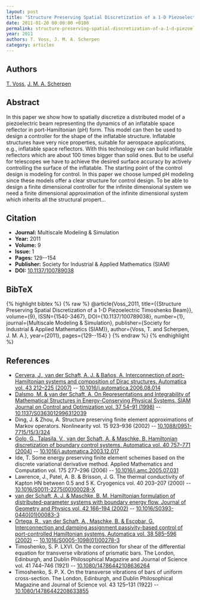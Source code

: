 ```yaml
---
layout: post
title: "Structure Preserving Spatial Discretization of a 1-D Piezoelectric Timoshenko Beam"
date: 2011-01-20 00:00:00 +0100
permalink: structure-preserving-spatial-discretization-of-a-1-d-piezoelectric-timoshenko-beam
year: 2011
authors: T. Voss, J. M. A. Scherpen
category: articles
---
```

 
## Authors
[T. Voss](authors/thomas_voss), [J. M. A. Scherpen](authors/jacquelien_m_a_scherpen)
 
## Abstract
In this paper we show how to spatially discretize a distributed model of a piezoelectric beam representing the dynamics of an inflatable space reflector in port-Hamiltonian (pH) form. This model can then be used to design a controller for the shape of the inflatable structure. Inflatable structures have very nice properties, suitable for aerospace applications, e.g., inflatable space reflectors. With this technology we can build inflatable reflectors which are about 100 times bigger than solid ones. But to be useful for telescopes we have to achieve the desired surface accuracy by actively controlling the surface of the inflatable. The starting point of the control design is modeling for control. In this paper we choose lumped pH modeling since these models offer a clear structure for control design. To be able to design a finite dimensional controller for the infinite dimensional system we need a finite dimensional approximation of the infinite dimensional system which inherits all the structural propert...
 
## Citation
- **Journal:** Multiscale Modeling &amp; Simulation
- **Year:** 2011
- **Volume:** 9
- **Issue:** 1
- **Pages:** 129--154
- **Publisher:** Society for Industrial & Applied Mathematics (SIAM)
- **DOI:** [10.1137/100789038](https://doi.org/10.1137/100789038)
 
## BibTeX
{% highlight bibtex %}
{% raw %}
@article{Voss_2011,
  title={{Structure Preserving Spatial Discretization of a 1-D Piezoelectric Timoshenko Beam}},
  volume={9},
  ISSN={1540-3467},
  DOI={10.1137/100789038},
  number={1},
  journal={Multiscale Modeling &amp; Simulation},
  publisher={Society for Industrial & Applied Mathematics (SIAM)},
  author={Voss, T. and Scherpen, J. M. A.},
  year={2011},
  pages={129--154}
}
{% endraw %}
{% endhighlight %}
 
## References
- [Cervera, J., van der Schaft, A. J. & Baños, A. Interconnection of port-Hamiltonian systems and composition of Dirac structures. Automatica vol. 43 212–225 (2007)](interconnection-of-port-hamiltonian-systems-and-composition-of-dirac-structures) -- [10.1016/j.automatica.2006.08.014](https://doi.org/10.1016/j.automatica.2006.08.014)
- [Dalsmo, M. & van der Schaft, A. On Representations and Integrability of Mathematical Structures in Energy-Conserving Physical Systems. SIAM Journal on Control and Optimization vol. 37 54–91 (1998)](on-representations-and-integrability-of-mathematical-structures-in-energy-conserving-physical-systems) -- [10.1137/S0363012996312039](https://doi.org/10.1137/S0363012996312039)
- Ding, J. & Zhou, A. Structure preserving finite element approximations of Markov operators. Nonlinearity vol. 15 923–936 (2002) -- [10.1088/0951-7715/15/3/324](https://doi.org/10.1088/0951-7715/15/3/324)
- [Golo, G., Talasila, V., van der Schaft, A. & Maschke, B. Hamiltonian discretization of boundary control systems. Automatica vol. 40 757–771 (2004)](hamiltonian-discretization-of-boundary-control-systems) -- [10.1016/j.automatica.2003.12.017](https://doi.org/10.1016/j.automatica.2003.12.017)
- Ide, T. Some energy preserving finite element schemes based on the discrete variational derivative method. Applied Mathematics and Computation vol. 175 277–296 (2006) -- [10.1016/j.amc.2005.07.031](https://doi.org/10.1016/j.amc.2005.07.031)
- Lawrence, J., Patel, A. B. & Brisson, J. G. The thermal conductivity of Kapton HN between 0.5 and 5 K. Cryogenics vol. 40 203–207 (2000) -- [10.1016/S0011-2275(00)00028-X](https://doi.org/10.1016/S0011-2275(00)00028-X)
- [van der Schaft, A. J. & Maschke, B. M. Hamiltonian formulation of distributed-parameter systems with boundary energy flow. Journal of Geometry and Physics vol. 42 166–194 (2002)](hamiltonian-formulation-of-distributed-parameter-systems-with-boundary-energy-flow) -- [10.1016/S0393-0440(01)00083-3](https://doi.org/10.1016/S0393-0440(01)00083-3)
- [Ortega, R., van der Schaft, A., Maschke, B. & Escobar, G. Interconnection and damping assignment passivity-based control of port-controlled Hamiltonian systems. Automatica vol. 38 585–596 (2002)](interconnection-and-damping-assignment-passivity-based-control-of-port-controlled-hamiltonian-systems) -- [10.1016/S0005-1098(01)00278-3](https://doi.org/10.1016/S0005-1098(01)00278-3)
- Timoshenko, S. P. LXVI. On the correction for shear of the differential equation for transverse vibrations of prismatic bars. The London, Edinburgh, and Dublin Philosophical Magazine and Journal of Science vol. 41 744–746 (1921) -- [10.1080/14786442108636264](https://doi.org/10.1080/14786442108636264)
- Timoshenko, S. P. X. On the transverse vibrations of bars of uniform cross-section. The London, Edinburgh, and Dublin Philosophical Magazine and Journal of Science vol. 43 125–131 (1922) -- [10.1080/14786442208633855](https://doi.org/10.1080/14786442208633855)

